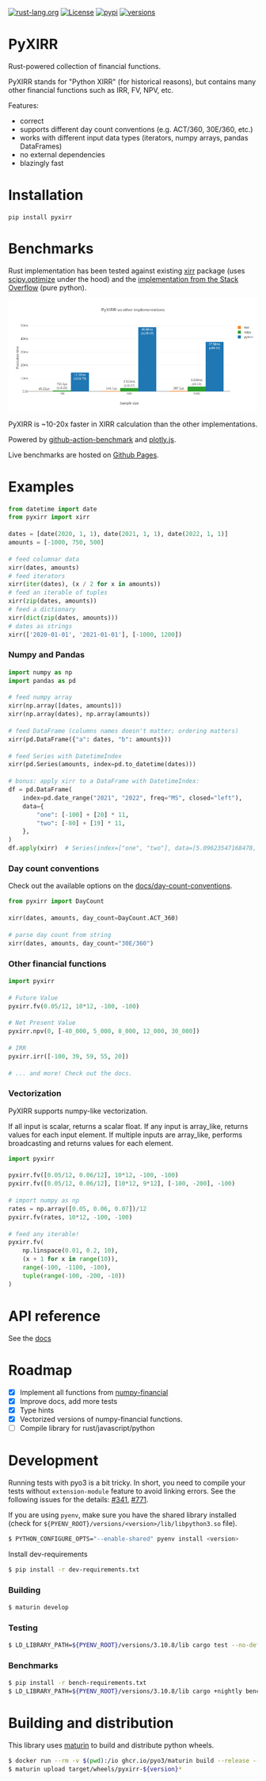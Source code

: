 [![rust-lang.org](https://img.shields.io/badge/Made%20with-Rust-red)](https://www.rust-lang.org/)
[![License](https://img.shields.io/github/license/Anexen/pyxirr.svg)](https://github.com/Anexen/pyxirr/blob/master/LICENSE)
[![pypi](https://img.shields.io/pypi/v/pyxirr.svg)](https://pypi.org/project/pyxirr/)
[![versions](https://img.shields.io/pypi/pyversions/pyxirr.svg)](https://pypi.org/project/pyxirr/)

# PyXIRR

Rust-powered collection of financial functions.

PyXIRR stands for "Python XIRR" (for historical reasons), but contains many other financial functions such as IRR, FV, NPV, etc.

Features:

- correct
- supports different day count conventions (e.g. ACT/360, 30E/360, etc.)
- works with different input data types (iterators, numpy arrays, pandas DataFrames)
- no external dependencies
- blazingly fast

# Installation

```
pip install pyxirr
```

# Benchmarks

Rust implementation has been tested against existing [xirr](https://pypi.org/project/xirr/) package
(uses [scipy.optimize](https://docs.scipy.org/doc/scipy/reference/generated/scipy.optimize.newton.html) under the hood)
and the [implementation from the Stack Overflow](https://stackoverflow.com/a/11503492) (pure python).

![bench](https://raw.githubusercontent.com/Anexen/pyxirr/main/docs/static/bench.png)

PyXIRR is ~10-20x faster in XIRR calculation than the other implementations.

Powered by [github-action-benchmark](https://github.com/rhysd/github-action-benchmark) and [plotly.js](https://github.com/plotly/plotly.js).

Live benchmarks are hosted on [Github Pages](https://anexen.github.io/pyxirr/bench).

# Examples

```python
from datetime import date
from pyxirr import xirr

dates = [date(2020, 1, 1), date(2021, 1, 1), date(2022, 1, 1)]
amounts = [-1000, 750, 500]

# feed columnar data
xirr(dates, amounts)
# feed iterators
xirr(iter(dates), (x / 2 for x in amounts))
# feed an iterable of tuples
xirr(zip(dates, amounts))
# feed a dictionary
xirr(dict(zip(dates, amounts)))
# dates as strings
xirr(['2020-01-01', '2021-01-01'], [-1000, 1200])
```

### Numpy and Pandas

```python
import numpy as np
import pandas as pd

# feed numpy array
xirr(np.array([dates, amounts]))
xirr(np.array(dates), np.array(amounts))

# feed DataFrame (columns names doesn't matter; ordering matters)
xirr(pd.DataFrame({"a": dates, "b": amounts}))

# feed Series with DatetimeIndex
xirr(pd.Series(amounts, index=pd.to_datetime(dates)))

# bonus: apply xirr to a DataFrame with DatetimeIndex:
df = pd.DataFrame(
    index=pd.date_range("2021", "2022", freq="MS", closed="left"),
    data={
        "one": [-100] + [20] * 11,
        "two": [-80] + [19] * 11,
    },
)
df.apply(xirr)  # Series(index=["one", "two"], data=[5.09623547168478, 8.780801977141174])
```

### Day count conventions

Check out the available options on the [docs/day-count-conventions](https://anexen.github.io/pyxirr/functions.html#day-count-conventions).

```python
from pyxirr import DayCount

xirr(dates, amounts, day_count=DayCount.ACT_360)

# parse day count from string
xirr(dates, amounts, day_count="30E/360")
```

### Other financial functions

```python
import pyxirr

# Future Value
pyxirr.fv(0.05/12, 10*12, -100, -100)

# Net Present Value
pyxirr.npv(0, [-40_000, 5_000, 8_000, 12_000, 30_000])

# IRR
pyxirr.irr([-100, 39, 59, 55, 20])

# ... and more! Check out the docs.
```

### Vectorization

PyXIRR supports numpy-like vectorization.

If all input is scalar, returns a scalar float. If any input is array_like,
returns values for each input element. If multiple inputs are
array_like, performs broadcasting and returns values for each element.

```python
import pyxirr

pyxirr.fv([0.05/12, 0.06/12], 10*12, -100, -100)
pyxirr.fv([0.05/12, 0.06/12], [10*12, 9*12], [-100, -200], -100)

# import numpy as np
rates = np.array([0.05, 0.06, 0.07])/12
pyxirr.fv(rates, 10*12, -100, -100)

# feed any iterable!
pyxirr.fv(
    np.linspace(0.01, 0.2, 10),
    (x + 1 for x in range(10)),
    range(-100, -1100, -100),
    tuple(range(-100, -200, -10))
)
```

# API reference

See the [docs](https://anexen.github.io/pyxirr)

# Roadmap

- [x] Implement all functions from [numpy-financial](https://numpy.org/numpy-financial/latest/index.html)
- [x] Improve docs, add more tests
- [x] Type hints
- [x] Vectorized versions of numpy-financial functions.
- [ ] Compile library for rust/javascript/python

# Development

Running tests with pyo3 is a bit tricky. In short, you need to compile your tests without `extension-module` feature to avoid linking errors.
See the following issues for the details: [#341](https://github.com/PyO3/pyo3/issues/341), [#771](https://github.com/PyO3/pyo3/issues/771).

If you are using `pyenv`, make sure you have the shared library installed (check for `${PYENV_ROOT}/versions/<version>/lib/libpython3.so` file).

```bash
$ PYTHON_CONFIGURE_OPTS="--enable-shared" pyenv install <version>
```

Install dev-requirements

```bash
$ pip install -r dev-requirements.txt
```

### Building

```bash
$ maturin develop
```

### Testing

```bash
$ LD_LIBRARY_PATH=${PYENV_ROOT}/versions/3.10.8/lib cargo test --no-default-features --features tests
```

### Benchmarks

```bash
$ pip install -r bench-requirements.txt
$ LD_LIBRARY_PATH=${PYENV_ROOT}/versions/3.10.8/lib cargo +nightly bench --no-default-features --features tests
```

# Building and distribution

This library uses [maturin](https://github.com/PyO3/maturin) to build and distribute python wheels.

```bash
$ docker run --rm -v $(pwd):/io ghcr.io/pyo3/maturin build --release --manylinux 2010 --strip
$ maturin upload target/wheels/pyxirr-${version}*
```
